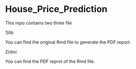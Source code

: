 # House_Price_Prediction
This repo contains two three file

1)lib
   
   You can find the original Rmd file to generate the  PDF report.

2)doc
  
  You can find the PDF reprot of the Rmd file.


